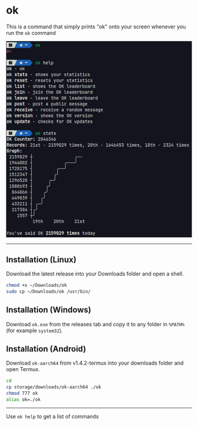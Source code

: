# ok
This is a command that simply prints "ok" onto your screen whenever you run the `ok` command

![Screenshot](https://raw.githubusercontent.com/ErrorNoInternet/ok/main/ok.png)

--------------------

## Installation (Linux)
Download the latest release into your Downloads folder and open a shell.
```sh
chmod +x ~/Downloads/ok
sudo cp ~/Downloads/ok /usr/bin/
```

## Installation (Windows)
Download `ok.exe` from the releases tab and copy it to any folder in `%PATH%` (for example `system32`).

## Installation (Android)
Download `ok-aarch64` from v1.4.2-termux into your downloads folder and open Termux.
```sh
cd
cp storage/downloads/ok-aarch64 ./ok
chmod 777 ok
alias ok=./ok
```

--------------------

Use `ok help` to get a list of commands
